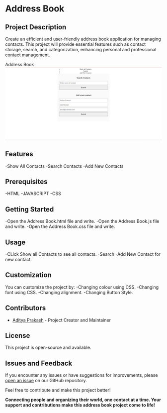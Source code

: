 # Address Book

## Project Description
Create an efficient and user-friendly address book application for managing contacts. This project will provide essential features such as contact storage, search, and categorization, enhancing personal and professional contact management.

Address Book![Not Loading](https://github.com/AdityaPrakash27/Address-Book/blob/main/Address%20Book.png)

## Features
-Show All Contacts
-Search Contacts
-Add New Contacts

## Prerequisites
-HTML
-JAVASCRIPT
-CSS

## Getting Started
-Open the Address Book.html file and write.
-Open the Address Book.js file and write.
-Open the Address Book.css file and write.

## Usage
-CLick Show all Contacts to see all contacts.
-Search
-Add New Contact for new contact.

## Customization
You can customize the project by:
-Changing colour using CSS.
-Changing font using CSS.
-Changing alignment.
-Changing Button Style.

## Contributors
- [Aditya Prakash](https://github.com/AdityaPrakash27) - Project Creator and Maintainer

## License
This project is open-source and available.

## Issues and Feedback
If you encounter any issues or have suggestions for improvements, please [open an issue](https://github.com/AdityaPrakash27/Address-Book/issues) on our GitHub repository.

Feel free to contribute and make this project better!

**Connecting people and organizing their world, one contact at a time. Your support and contributions make this address book project come to life!**
